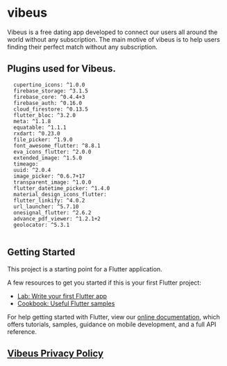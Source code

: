 # vibeus
Vibeus is a free dating app developed to connect our users all around the world without any subscription.
The main motive of vibeus is to help users finding their perfect match without any subscription.


## Plugins used for Vibeus.
```Pluguns Used in Vibeus
  cupertino_icons: ^1.0.0
  firebase_storage: ^3.1.5
  firebase_core: ^0.4.4+3
  firebase_auth: ^0.16.0
  cloud_firestore: ^0.13.5
  flutter_bloc: ^3.2.0
  meta: ^1.1.8
  equatable: ^1.1.1
  rxdart: ^0.23.0
  file_picker: ^1.9.0
  font_awesome_flutter: ^8.8.1
  eva_icons_flutter: ^2.0.0
  extended_image: ^1.5.0
  timeago: 
  uuid: ^2.0.4
  image_picker: ^0.6.7+17
  transparent_image: ^1.0.0
  flutter_datetime_picker: ^1.4.0
  material_design_icons_flutter:
  flutter_linkify: ^4.0.2
  url_launcher: ^5.7.10
  onesignal_flutter: ^2.6.2
  advance_pdf_viewer: ^1.2.1+2
  geolocator: ^5.3.1


```
## Getting Started

This project is a starting point for a Flutter application.

A few resources to get you started if this is your first Flutter project:

- [Lab: Write your first Flutter app](https://flutter.dev/docs/get-started/codelab)
- [Cookbook: Useful Flutter samples](https://flutter.dev/docs/cookbook)

For help getting started with Flutter, view our
[online documentation](https://flutter.dev/dcs), which offers tutorials,
samples, guidance on mobile development, and a full API reference.
## [Vibeus Privacy Policy](https://github.com/vibeus-con/vibeusprivacy/blob/main/Privacy.md)


